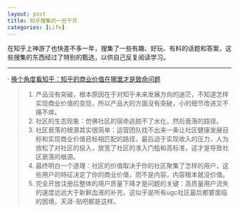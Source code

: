```yaml
---
layout: post
title: 知乎搜集的一些干货
categories: [Life]
---
```


在知乎上神游了也快差不多一年，搜集了一些有趣、好玩、有料的话题和答案，这些搜集的东西经过了特别的甄选，以供自己反复阅读学习。

---

· [换个角度看知乎：知乎的商业价值在哪里才是致命问题](http://zhuanlan.zhihu.com/robbin/19732938)
> 1. 产品没有突破，根本原因在于对知乎未来发展方向的迷茫，不知道怎样实现商业价值的变现，所以产品大的方面没有突破，小的细节改进又不痛不痒。
> 2. 社区的生态现象：仿佛社区的宿命逃脱不了水化，然后衰落的路径。
> 3. 社区衰落的根源其实很简单：运营团队找不出来一条让社区健康发展目标和实现商业价值目标相匹配的路径，最后迫于实现收入的压力，人为放松了对社区的投入，放宽了社区的准入门槛和高标准，这才是导致社区衰落的根源。
> 4. 最终明白一个道理：社区的价值取决于你的社区聚集了怎样的用户，这些用户的特征决定了你的商业价值，而不是内容，内容根本就没价值。
> 5. 完全开放注册后整体的用户质量下降才是问题的关键：高质量用户流失的速度远远大于新鲜血液的补充，这似乎是所有ugc社区最后都要面临的困境，天涯-贴吧都是这样。
